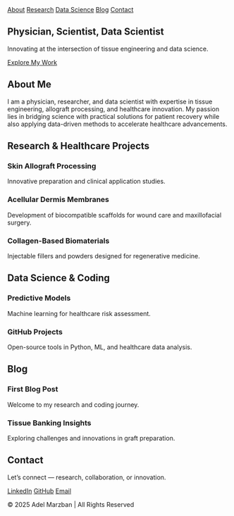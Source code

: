 <!DOCTYPE html>
<nav>
<a href="#about">About</a>
<a href="#research">Research</a>
<a href="#datasci">Data Science</a>
<a href="#blog">Blog</a>
<a href="#contact">Contact</a>
</nav>
</header>


<!-- HERO -->
<section class="hero">
<div>
<h1>Physician, Scientist, Data Scientist</h1>
<p>Innovating at the intersection of tissue engineering and data science.</p>
<a href="#about" class="btn-primary">Explore My Work</a>
</div>
</section>


<!-- ABOUT -->
<section id="about">
<h2>About Me</h2>
<p>I am a physician, researcher, and data scientist with expertise in tissue engineering, allograft processing, and healthcare innovation. My passion lies in bridging science with practical solutions for patient recovery while also applying data-driven methods to accelerate healthcare advancements.</p>
</section>


<!-- RESEARCH -->
<section id="research" class="section-alt">
<h2>Research & Healthcare Projects</h2>
<div class="grid">
<div class="card"><h3>Skin Allograft Processing</h3><p>Innovative preparation and clinical application studies.</p></div>
<div class="card"><h3>Acellular Dermis Membranes</h3><p>Development of biocompatible scaffolds for wound care and maxillofacial surgery.</p></div>
<div class="card"><h3>Collagen-Based Biomaterials</h3><p>Injectable fillers and powders designed for regenerative medicine.</p></div>
</div>
</section>


<!-- DATA SCIENCE -->
<section id="datasci">
<h2>Data Science & Coding</h2>
<div class="grid">
<div class="card"><h3>Predictive Models</h3><p>Machine learning for healthcare risk assessment.</p></div>
<div class="card"><h3>GitHub Projects</h3><p>Open-source tools in Python, ML, and healthcare data analysis.</p></div>
</div>
</section>


<!-- BLOG -->
<section id="blog" class="section-alt">
<h2>Blog</h2>
<div class="grid">
<div class="card"><h3>First Blog Post</h3><p>Welcome to my research and coding journey.</p></div>
<div class="card"><h3>Tissue Banking Insights</h3><p>Exploring challenges and innovations in graft preparation.</p></div>
</div>
</section>


<!-- CONTACT -->
<section id="contact">
<h2>Contact</h2>
<p>Let’s connect — research, collaboration, or innovation.</p>
<p>
<a href="https://linkedin.com" class="btn-primary">LinkedIn</a>
<a href="https://github.com" class="btn-primary">GitHub</a>
<a href="mailto:your-email@example.com" class="btn-primary">Email</a>
</p>
</section>


<!-- FOOTER -->
<footer>
<p>© 2025 Adel Marzban | All Rights Reserved</p>
</footer>
</body>
</html>
